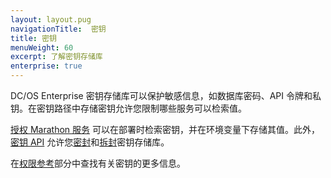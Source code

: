 ```yaml
---
layout: layout.pug
navigationTitle:  密钥
title: 密钥
menuWeight: 60
excerpt: 了解密钥存储库
enterprise: true
---
```

<!-- The source repository for this topic is https://github.com/dcos/dcos-docs-site -->


DC/OS Enterprise 密钥存储库可以保护敏感信息，如数据库密码、API 令牌和私钥。在密钥路径中存储密钥允许您限制哪些服务可以检索值。

[授权 Marathon 服务](/mesosphere/dcos/cn/1.13//security/ent/#spaces) 可以在部署时检索密钥，并在环境变量下存储其值。此外，[密钥 API](/mesosphere/dcos/cn/1.13/security/ent/secrets/secrets-api/) 允许您[密封](/mesosphere/dcos/cn/1.13/security/ent/secrets/seal-store/)和[拆封](/mesosphere/dcos/cn/1.13/security/ent/secrets/unseal-store/)密钥存储库。

在[权限参考](/mesosphere/dcos/cn/1.13/security/ent/perms-reference/#secrets)部分中查找有关密钥的更多信息。

